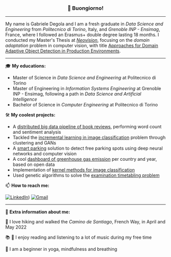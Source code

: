 <h3 align="center">👋 Buongiorno!</h3>

---

My name is Gabriele Degola and I am a fresh graduate in *Data Science and Engineering* from *Politecnico di Torino*, Italy, and *Grenoble INP - Ensimag*, France, where I followed an Erasmus+ double degree lasting 18 months. I conducted my Master's Thesis at [*Neovision*](https://neovision.fr/en/), focusing on the *domain adaptation* problem in computer vision, with title [Approaches for Domain Adaptive Object Detection in Production Environments](http://webthesis.biblio.polito.it/id/eprint/22642).

---

🎓 **My educations:**
- Master of Science in *Data Science and Engineering* at Politecnico di Torino
- Master of Engineering in *Information Systems Engineering* at Grenoble INP - Ensimag, following a path in *Data Science and Artificial Intelligence*
- Bachelor of Science in *Computer Engineering* at Politecnico di Torino


🛠️ **My coolest projects:**
- A [distributed big data pipeline of book reviews](https://github.com/gabridego/book-reviews-processing), performing word count and sentiment analysis
- Tackled the [incremental learning in image classification](https://github.com/gabridego/MLDL20_Incremental_Learning) problem through clustering and GANs
- A [smart parking](https://colab.research.google.com/drive/1xyzOMMt3ZT2X23l-SyhueuMNpC89NG3t?usp=sharing) solution to detect free parking spots using deep neural networks and computer vision
- A cool [dashboard of greenhouse gas emission](https://github.com/gabridego/greenhouse-gas-emissions-dashboard) per country and year, based on open data
- Implementation of [kernel methods for image classification](https://github.com/gabridego/kernel-methods)
- Used genetic algorithms to solve the [examination timetabling problem](https://github.com/gabridego/timetabling-problem-solver)

<!--
projects to add:
- github repo for smart parking
- sentiment analysis for data science lab
- tesina mathematics in machine learning
- statistical methods for forecasting
- natural language processing: bert
-->


📫 **How to reach me:**

[![LinkedIn](https://img.shields.io/badge/linkedin-%230077B5.svg?style=for-the-badge&logo=linkedin&logoColor=white)](http://linkedin.com/in/gabrieledegola)) [![Gmail](https://img.shields.io/badge/Gmail-D14836?style=for-the-badge&logo=gmail&logoColor=white)](mailto:gabriele.degola@gmail.com)

---

🤠 **Extra information about me:**

🥾 I love hiking and walked the *Camino de Santiago*, French Way, in April and May 2022

📚 🎵 I enjoy reading and listening to a lot of music during my free time

🧘 I am a beginner in yoga, mindfulness and breathing

<!--
**gabridego/gabridego** is a ✨ _special_ ✨ repository because its `README.md` (this file) appears on your GitHub profile.

Here are some ideas to get you started:

- 🔭 I’m currently working on ...
- 🌱 I’m currently learning ...
- 👯 I’m looking to collaborate on ...
- 🤔 I’m looking for help with ...
- 💬 Ask me about ...
- 📫 How to reach me: ...
- 😄 Pronouns: ...
- ⚡ Fun fact: ...
-->
